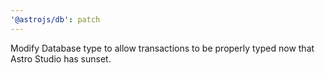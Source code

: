 ```yaml
---
'@astrojs/db': patch
---
```


Modify Database type to allow transactions to be properly typed now that Astro Studio has sunset.
